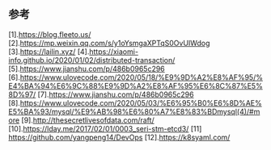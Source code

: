 ## 参考
[1].https://blog.fleeto.us/ 
[2].https://mp.weixin.qq.com/s/y1oYsmgaXPTqS0OvUIWdog
[3].https://lailin.xyz/
[4].https://xiaomi-info.github.io/2020/01/02/distributed-transaction/
[5].https://www.jianshu.com/p/486b0965c296
[6].https://www.ulovecode.com/2020/05/18/%E9%9D%A2%E8%AF%95/%E4%BA%94%E6%9C%88%E9%9D%A2%E8%AF%95%E6%8C%87%E5%8D%97/
[7].https://www.jianshu.com/p/486b0965c296
[8].https://www.ulovecode.com/2020/05/03/%E6%95%B0%E6%8D%AE%E5%BA%93/mysql/%E9%AB%98%E6%80%A7%E8%83%BDmysql(4)/#more
[9].http://thesecretlivesofdata.com/raft/
[10].https://lday.me/2017/02/01/0003_seri-stm-etcd3/
[11] https://github.com/yangpeng14/DevOps 
[12].https://k8syaml.com/